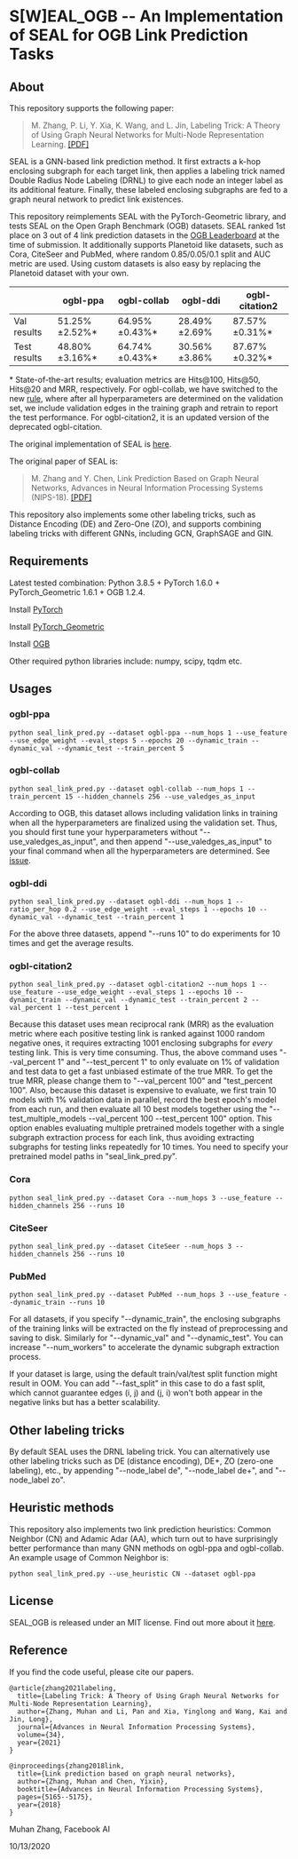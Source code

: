 S[W]EAL\_OGB -- An Implementation of SEAL for OGB Link Prediction Tasks
===============================================================================

About
-----
This repository supports the following paper:
> M. Zhang, P. Li, Y. Xia, K. Wang, and L. Jin, Labeling Trick: A Theory of Using Graph Neural Networks for Multi-Node Representation Learning. [\[PDF\]](https://arxiv.org/pdf/2010.16103.pdf)

SEAL is a GNN-based link prediction method. It first extracts a k-hop enclosing subgraph for each target link, then applies a labeling trick named Double Radius Node Labeling (DRNL) to give each node an integer label as its additional feature. Finally, these labeled enclosing subgraphs are fed to a graph neural network to predict link existences.

This repository reimplements SEAL with the PyTorch-Geometric library, and tests SEAL on the Open Graph Benchmark (OGB) datasets. SEAL ranked 1st place on 3 out of 4 link prediction datasets in the [OGB Leaderboard](https://ogb.stanford.edu/docs/leader_linkprop/) at the time of submission. It additionally supports Planetoid like datasets, such as Cora, CiteSeer and PubMed, where random 0.85/0.05/0.1 split and AUC metric are used. Using custom datasets is also easy by replacing the Planetoid dataset with your own.

|              | ogbl-ppa | ogbl-collab | ogbl-ddi | ogbl-citation2 |
|--------------|---------------------|-----------------------|--------------------|---------------------|
| Val results |  51.25%&plusmn;2.52%* |    64.95%&plusmn;0.43%* | 28.49%&plusmn;2.69% |   87.57%&plusmn;0.31%* |
| Test results |  48.80%&plusmn;3.16%* |    64.74%&plusmn;0.43%* | 30.56%&plusmn;3.86% |   87.67%&plusmn;0.32%* |

\* State-of-the-art results; evaluation metrics are Hits@100, Hits@50, Hits@20 and MRR, respectively. For ogbl-collab, we have switched to the new [rule](https://ogb.stanford.edu/docs/leader_rules/), where after all hyperparameters are determined on the validation set, we include validation edges in the training graph and retrain to report the test performance. For ogbl-citation2, it is an updated version of the deprecated ogbl-citation.

The original implementation of SEAL is [here](https://github.com/muhanzhang/SEAL).

The original paper of SEAL is:
> M. Zhang and Y. Chen, Link Prediction Based on Graph Neural Networks, Advances in Neural Information Processing Systems (NIPS-18). [\[PDF\]](https://arxiv.org/pdf/1802.09691.pdf)

This repository also implements some other labeling tricks, such as Distance Encoding (DE) and Zero-One (ZO), and supports combining labeling tricks with different GNNs, including GCN, GraphSAGE and GIN.

Requirements
------------

Latest tested combination: Python 3.8.5 + PyTorch 1.6.0 + PyTorch\_Geometric 1.6.1 + OGB 1.2.4.

Install [PyTorch](https://pytorch.org/)

Install [PyTorch\_Geometric](https://rusty1s.github.io/pytorch_geometric/build/html/notes/installation.html)

Install [OGB](https://ogb.stanford.edu/docs/home/)

Other required python libraries include: numpy, scipy, tqdm etc.

Usages
------

### ogbl-ppa

    python seal_link_pred.py --dataset ogbl-ppa --num_hops 1 --use_feature --use_edge_weight --eval_steps 5 --epochs 20 --dynamic_train --dynamic_val --dynamic_test --train_percent 5 

### ogbl-collab

    python seal_link_pred.py --dataset ogbl-collab --num_hops 1 --train_percent 15 --hidden_channels 256 --use_valedges_as_input

According to OGB, this dataset allows including validation links in training when all the hyperparameters are finalized using the validation set. Thus, you should first tune your hyperparameters without "--use_valedges_as_input", and then append "--use_valedges_as_input" to your final command when all the hyperparameters are determined. See [issue](https://github.com/snap-stanford/ogb/issues/84).

### ogbl-ddi

    python seal_link_pred.py --dataset ogbl-ddi --num_hops 1 --ratio_per_hop 0.2 --use_edge_weight --eval_steps 1 --epochs 10 --dynamic_val --dynamic_test --train_percent 1 

For the above three datasets, append "--runs 10" to do experiments for 10 times and get the average results.

### ogbl-citation2

    python seal_link_pred.py --dataset ogbl-citation2 --num_hops 1 --use_feature --use_edge_weight --eval_steps 1 --epochs 10 --dynamic_train --dynamic_val --dynamic_test --train_percent 2 --val_percent 1 --test_percent 1

Because this dataset uses mean reciprocal rank (MRR) as the evaluation metric where each positive testing link is ranked against 1000 random negative ones, it requires extracting 1001 enclosing subgraphs for *every* testing link. This is very time consuming. Thus, the above command uses "--val_percent 1" and "--test_percent 1" to only evaluate on 1% of validation and test data to get a fast unbiased estimate of the true MRR. To get the true MRR, please change them to "--val_percent 100" and "test_percent 100". Also, because this dataset is expensive to evaluate, we first train 10 models with 1% validation data in parallel, record the best epoch's model from each run, and then evaluate all 10 best models together using the "--test_multiple_models --val_percent 100 --test_percent 100" option. This option enables evaluating multiple pretrained models together with a single subgraph extraction process for each link, thus avoiding extracting subgraphs for testing links repeatedly for 10 times. You need to specify your pretrained model paths in "seal_link_pred.py".

### Cora

    python seal_link_pred.py --dataset Cora --num_hops 3 --use_feature --hidden_channels 256 --runs 10

### CiteSeer

    python seal_link_pred.py --dataset CiteSeer --num_hops 3 --hidden_channels 256 --runs 10

### PubMed

    python seal_link_pred.py --dataset PubMed --num_hops 3 --use_feature --dynamic_train --runs 10

For all datasets, if you specify "--dynamic_train", the enclosing subgraphs of the training links will be extracted on the fly instead of preprocessing and saving to disk. Similarly for "--dynamic_val" and "--dynamic_test". You can increase "--num_workers" to accelerate the dynamic subgraph extraction process.

If your dataset is large, using the default train/val/test split function might result in OOM. You can add "--fast_split" in this case to do a fast split, which cannot guarantee edges (i, j) and (j, i) won't both appear in the negative links but has a better scalability.

Other labeling tricks
---------------------

By default SEAL uses the DRNL labeling trick. You can alternatively use other labeling tricks such as DE (distance encoding), DE+, ZO (zero-one labeling), etc., by appending "--node_label de", "--node_label de+", and "--node_label zo".

Heuristic methods
-----------------

This repository also implements two link prediction heuristics: Common Neighbor (CN) and Adamic Adar (AA), which turn out to have surprisingly better performance than many GNN methods on ogbl-ppa and ogbl-collab. An example usage of Common Neighbor is:

    python seal_link_pred.py --use_heuristic CN --dataset ogbl-ppa

License
-------

SEAL\_OGB is released under an MIT license. Find out more about it [here](https://github.com/facebookresearch/SEAL_OGB/blob/master/LICENSE).

Reference
---------

If you find the code useful, please cite our papers.

	@article{zhang2021labeling,
      title={Labeling Trick: A Theory of Using Graph Neural Networks for Multi-Node Representation Learning},
      author={Zhang, Muhan and Li, Pan and Xia, Yinglong and Wang, Kai and Jin, Long},
      journal={Advances in Neural Information Processing Systems},
      volume={34},
      year={2021}
    }

    @inproceedings{zhang2018link,
      title={Link prediction based on graph neural networks},
      author={Zhang, Muhan and Chen, Yixin},
      booktitle={Advances in Neural Information Processing Systems},
      pages={5165--5175},
      year={2018}
    }

Muhan Zhang, Facebook AI

10/13/2020

